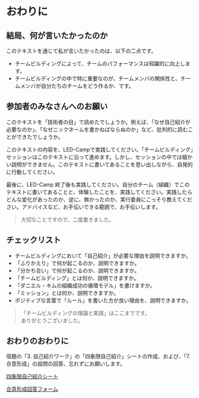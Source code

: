 # おわりに

## 結局、何が言いたかったのか
このテキストを通じて私が言いたかったのは、以下の二点です。

- チームビルディングによって、チームのパフォーマンスは飛躍的に向上します。
- チームビルディングの中で特に重要なのが、チームメンバの関係性と、チームメンバが自分たちのチームをどう作るか、です。


## 参加者のみなさんへのお願い
このテキストを「技術者の目」で読めたでしょうか。例えば、「なぜ自己紹介が必要なのか」、「なぜニックネームを書かねばならぬのか」など、批判的に読むことができたでしょうか。

このテキストの内容を、LED-Campで実践してください。「チームビルディング」セッションはこのテキストに沿って進めます。しかし、セッションの中では細かい説明ができません。このテキストに書いてあることを思い出しながら、自発的に行動してください。

最後に、LED-Camp 終了後も実践してください。自分のチーム（組織）でこのテキストに書いてあることと、体験したことを、実践してください。実践したらどんな変化があったのか、逆に、無かったのか、実行委員にこっそり教えてください。アドバイスなど、お手伝いできる範囲で、お手伝いします。

> 大切なことですので、二度書きました。

## チェックリスト
- チームビルディングにおいて「自己紹介」が必要な理由を説明できますか。
- 「ふりかえり」で何が起こるのか、説明できますか。
- 「分かち合い」で何が起こるのか、説明できますか。
- 「チームビルディング」とは何か、説明できますか。
- 「ダニエル・キムの組織成功の循環モデル」を書けますか。
- 「ミッション」とは何か、説明できますか。
- ポジティブな言葉で「ルール」を書いた方が良い理由を、説明できますか。


> 「チームビルディングの理論と実践」はここまでです。  
> ありがとうございました。  


## おわりのおわりに
宿題の「3. 自己紹介ワーク」の「四象限自己紹介」シートの作成、および、「7. 合意形成」の設問の回答、忘れずにお願いします。

[四象限自己紹介シート](https://swest.toppers.jp/LED-Camp/wp-content/uploads/2019/07/%E5%9B%9B%E8%B1%A1%E9%99%90%E8%87%AA%E5%B7%B1%E7%B4%B9%E4%BB%8B%E3%82%B7%E3%83%BC%E3%83%88%E9%9B%9B%E5%BD%A2.xls)

[合意形成回答フォーム](https://docs.google.com/forms/d/e/1FAIpQLSd1En157aoyrvzEXOCZTkPYlpAIAZj28Ztxct1WnnaPve_1ng/viewform?usp=sf_link)